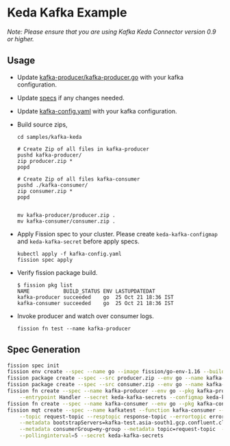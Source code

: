 # Keda Kafka Example

*Note: Please ensure that you are using Kafka Keda Connector version 0.9 or higher.*

## Usage

- Update [kafka-producer/kafka-producer.go](./kafka-producer/kafka_producer.go) with your kafka configuration.
- Update [specs](./specs/) if any changes needed.
- Update [kafka-config.yaml](./kafka-config.yaml) with your kafka configuration.
- Build source zips,

    ```console
    cd samples/kafka-keda

    # Create Zip of all files in kafka-producer
    pushd kafka-producer/
    zip producer.zip *
    popd

    # Create Zip of all files kafka-consumer
    pushd ./kafka-consumer/
    zip consumer.zip *
    popd


    mv kafka-producer/producer.zip .
    mv kafka-consumer/consumer.zip .
    ```

- Apply Fission spec to your cluster.
  Please create `keda-kafka-configmap` and `keda-kafka-secret` before apply specs.

    ```console
    kubectl apply -f kafka-config.yaml
    fission spec apply
    ```

- Verify fission package build.

    ```console
    $ fission pkg list
    NAME           BUILD_STATUS ENV LASTUPDATEDAT
    kafka-producer succeeded    go  25 Oct 21 18:36 IST
    kafka-consumer succeeded    go  25 Oct 21 18:36 IST
    ```

- Invoke producer and watch over consumer logs.

    ```console
    fission fn test --name kafka-producer
    ```

## Spec Generation

```sh
fission spec init
fission env create --spec --name go --image fission/go-env-1.16 --builder fission/go-builder-1.16
fission package create --spec --src producer.zip --env go --name kafka-producer
fission package create --spec --src consumer.zip --env go --name kafka-consumer
fission fn create --spec --name kafka-producer --env go --pkg kafka-producer \
    --entrypoint Handler --secret keda-kafka-secrets --configmap keda-kafka-configmap
fission fn create --spec --name kafka-consumer --env go --pkg kafka-consumer --entrypoint Handler
fission mqt create --spec --name kafkatest --function kafka-consumer --mqtype kafka --mqtkind keda \
    --topic request-topic --resptopic response-topic --errortopic error-topic --maxretries 3 \
    --metadata bootstrapServers=kafka-test.asia-south1.gcp.confluent.cloud:9092 \
    --metadata consumerGroup=my-group --metadata topic=request-topic  --cooldownperiod=30 \
    --pollinginterval=5 --secret keda-kafka-secrets
```
